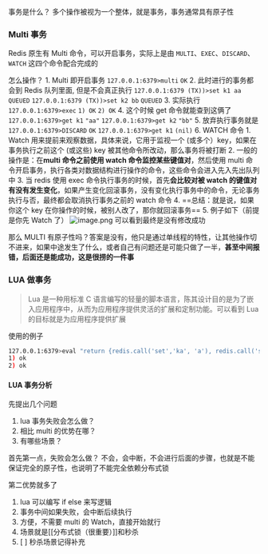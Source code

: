 事务是什么？
	多个操作被视为一个整体，就是事务，事务通常具有原子性

### Multi 事务
Redis 原生有 Multi 命令，可以开启事务，实际上是由 `MULTI`、`EXEC`、`DISCARD`、`WATCH` 这四个命令配合完成的

怎么操作？
	1. Multi 即开启事务
		`127.0.0.1:6379>multi`
		`OK`
	2. 此时进行的事务都会到 Redis 队列里面, 但是不会真正执行
		`127.0.0.1:6379 (TX))>set k1 aa`
		`QUEUED`
		`127.0.0.1:6379 (TX))>set k2 bb`
		`QUEUED`
	3. 实际执行
		`127.0.0.1:6379>exec`
		`1) OK` 
		`2) OK` 
	4. 这个时候 get 命令就能查到这俩了
		`127.0.0.1:6379>get k1`
		`"aa"`
		`127.0.0.1:6379>get k2`
		`"bb"`
	5. 放弃执行事务就是
		`127.0.0.1:6379>DISCARD`
		`OK` 
		`127.0.0.1:6379>get k1`
		`(nil)`
	6. WATCH 命令
		1. Watch 用来提前来观察数据，具体来说，它用于监视一个 (或多个）key，如果在事务执行之前这个 (或这些) key 被其他命令所改动，那么事务将被打断
		2. 一般的操作是：在**multi 命令之前使用 watch 命令监控某些键值对**，然后使用 multi 命令开启事务，执行各类对数据结构进行操作的命令，这些命令会进入先入先出队列中
		3. 当 redis 使用 exec 命令执行事务的时候，首先**会比较对被 watch 的键值对有没有发生变化**，如果产生变化回滚事务，没有变化执行事务中的命令，无论事务执行与否，最终都会取消执行事务之前的 watch 命令
		4. ==总结：就是说，如果你这个 key 在你操作的时候，被别人改了，那你就回滚事务==
		5. 例子如下（前提是你先 Watch 了） ![image.png](https://obsidian-pic-1317906728.cos.ap-nanjing.myqcloud.com/obsidian/20240114225819.png) 可以看到最终是没有修改成功

那么 MULTI 有原子性吗？答案是没有，他只是通过单线程的特性，让其他操作切不进来，如果中途发生了什么，或者自己有问题还是可能只做了一半，**甚至中间报错，后面还是能成功，这是很捞的一件事**


### LUA 做事务

>Lua 是一种用标准 C 语言编写的轻量的脚本语言，陈其设计目的是为了嵌入应用程序中，从而为应用程序提供灵活的扩展和定制功能。可以看到 Lua 的目标就是为应用程序提供扩展

使用的例子
```BASH
127.0.0.1:6379>eval "return {redis.call('set','ka', 'a'), redis.call('set','kb', 'b')}" 0
1) ok
2) ok
```

#### LUA 事务分析
先提出几个问题
1. lua 事务失败会怎么做？
2. 相比 multi 的优势在哪？
3. 有哪些场景？

首先第一点，失败会怎么做？
	不会，会中断，不会进行后面的步骤，也就是不能保证完全的原子性，也说明了不能完全依赖分布式锁

第二优势就多了
1. lua 可以编写 if else 来写逻辑
2. 事务中间如果失败，会中断后续执行
3. 方便，不需要 multi 的 Watch，直接开始就行
4. 场景就是[[分布式锁（很重要）]]和秒杀
5. [ ] 秒杀场景记得补充